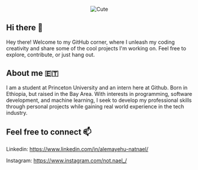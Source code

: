 
<p align="center">
  <img src="https://qph.cf2.quoracdn.net/main-qimg-09ae0f6f9b5bf07c806adf3b613cb9d3-lq" alt="Cute">
</p>

## Hi there 👋

Hey there! Welcome to my GitHub corner, where I unleash my coding creativity and share some of the cool projects I'm working on. Feel free to explore, contribute, or just hang out.

## About me 🇪🇹

I am a student at Princeton University and an intern here at Github. Born in Ethiopia, but raised in the Bay Area. With interests in programming, software development, and machine learning, I seek to develop my professional skills through personal projects while gaining real world experience in the tech industry.

## Feel free to connect 📫

Linkedin: https://www.linkedin.com/in/alemayehu-natnael/

Instagram: https://www.instagram.com/not.nael_/
